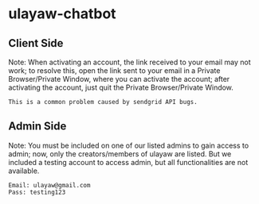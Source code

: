 # ulayaw-chatbot
## Client Side
Note: When activating an account, the link received to your email may not work; to resolve this, open the link sent to your email in a Private Browser/Private Window, where you can activate the account; after activating the account, just quit the Private Browser/Private Window.
```
This is a common problem caused by sendgrid API bugs.
```


## Admin Side
Note: You must be included on one of our listed admins to gain access to admin; now, only the creators/members of ulayaw are listed. But we included a testing account to access admin, but all functionalities are not available.
```
Email: ulayaw@gmail.com
Pass: testing123
```
